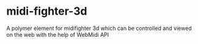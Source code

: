 # midi-fighter-3d
A polymer element for midifighter 3d which can be controlled and viewed on the web with the help of WebMidi API
